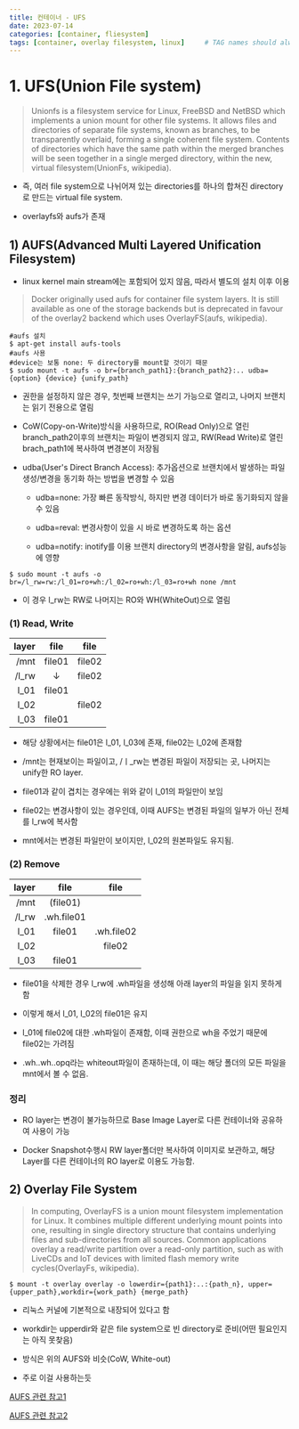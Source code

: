 ```yaml
---
title: 컨테이너 - UFS
date: 2023-07-14
categories: [container, fliesystem]
tags: [container, overlay filesystem, linux]     # TAG names should always be lowercase
---
```


# 1. UFS(Union File system)
> Unionfs is a filesystem service for Linux, FreeBSD and NetBSD which implements
a union mount for other file systems. It allows files and directories of
separate file systems, known as branches, to be transparently overlaid,
forming a single coherent file system. Contents of directories which have the
same path within the merged branches will be seen together in a single merged
directory, within the new, virtual filesystem(UnionFs, wikipedia).

- 즉, 여러 file system으로 나뉘어져 있는 directories를 하나의 합쳐진 directory로 만드는 virtual file system.

- overlayfs와 aufs가 존재

## 1) AUFS(Advanced Multi Layered Unification Filesystem)

- linux kernel main stream에는 포함되어 있지 않음, 따라서 별도의 설치 이후 이용

 > Docker originally used aufs for container file system layers. It is still available as one of the storage backends but is deprecated in favour of the overlay2 backend which uses OverlayFS(aufs, wikipedia).

```shell
#aufs 설치
$ apt-get install aufs-tools
#aufs 사용
#device는 보통 none: 두 directory를 mount할 것이기 때문
$ sudo mount -t aufs -o br={branch_path1}:{branch_path2}:.. udba={option} {device} {unify_path}
```
- 권한을 설정하지 않은 경우, 첫번째 브랜치는 쓰기 가능으로 열리고, 나머지 브랜치는 읽기 전용으로 열림

- CoW(Copy-on-Write)방식을 사용하므로, RO(Read Only)으로 열린 branch_path2이후의 브랜치는 파일이 변경되지 않고, RW(Read Write)로 열린 brach_path1에 복사하여 변경본이 저장됨

- udba(User's Direct Branch Access): 추가옵션으로 브랜치에서 발생하는 파일 생성/변경을 동기화 하는 방법을 변경할 수 있음

	
    
    - udba=none: 가장 빠른 동작방식, 하지만 변경 데이터가 바로 동기화되지 않을 수 있음
    
    - udba=reval: 변경사항이 있을 시 바로 변경하도록 하는 옵션
    
    - udba=notify: inotify를 이용 브랜치 directory의 변경사항을 알림, aufs성능에 영향
    
```shell
$ sudo mount -t aufs -o br=/l_rw=rw:/l_01=ro+wh:/l_02=ro+wh:/l_03=ro+wh none /mnt
```
- 이 경우 l_rw는 RW로 나머지는 RO와 WH(WhiteOut)으로 열림
### (1) Read, Write
|layer|file|file|
|---:|:---:|:---:|
|/mnt|file01|file02|
|/l_rw|↓|file02|
|l_01|file01||
|l_02||file02|
|l_03|file01||

- 해당 상황에서는 file01은 l_01, l_03에 존재, file02는 l_02에 존재함

- /mnt는 현재보이는 파일이고, /ㅣ_rw는 변경된 파일이 저장되는 곳, 나머지는 unify한 RO layer.

- file01과 같이 겹치는 경우에는 위와 같이 l_01의 파일만이 보임

- file02는 변경사항이 있는 경우인데, 이때 AUFS는 변경된 파일의 일부가 아닌 전체를 l_rw에 복사함

- mnt에서는 변경된 파일만이 보이지만, l_02의 원본파일도 유지됨.

### (2) Remove

|layer|file|file|
|---:|:---:|:---:|
|/mnt|(file01)||
|/l_rw|.wh.file01||
|l_01|file01|.wh.file02|
|l_02||file02|
|l_03|file01||

- file01을 삭제한 경우 l_rw에 .wh파일을 생성해 아래 layer의 파일을 읽지 못하게 함

- 이렇게 해서 l_01, l_02의 file01은 유지

- l_01에 file02에 대한 .wh파일이 존재함, 이때 권한으로 wh을 주었기 때문에 file02는 가려짐

- .wh..wh..opq라는 whiteout파일이 존재하는데, 이 때는 해당 폴더의 모든 파일을 mnt에서 볼 수 없음.

### 정리

- RO layer는 변경이 불가능하므로 Base Image Layer로 다른 컨테이너와 공유하여 사용이 가능

- Docker Snapshot수행시 RW layer폴더만 복사하여 이미지로 보관하고, 해당 Layer를 다른 컨테이너의 RO layer로 이용도 가능함.

## 2) Overlay File System

> In computing, OverlayFS is a union mount filesystem implementation for Linux. It combines multiple different underlying mount points into one, resulting in single directory structure that contains underlying files and sub-directories from all sources. Common applications overlay a read/write partition over a read-only partition, such as with LiveCDs and IoT devices with limited flash memory write cycles(OverlayFs, wikipedia).


```shell
$ mount -t overlay overlay -o lowerdir={path1}:..:{path_n}, upper={upper_path},workdir={work_path} {merge_path}
```

- 리눅스 커널에 기본적으로 내장되어 있다고 함

- workdir는 upperdir와 같은 file system으로 빈 directory로 준비(어떤 필요인지는 아직 못찾음)

- 방식은 위의 AUFS와 비슷(CoW, White-out)

- 주로 이걸 사용하는듯

[AUFS 관련 참고1](https://ssup2.github.io/theory_analysis/Union_Mount_AUFS_Docker_Image_Layer/)

[AUFS 관련 참고2](https://www.thegeekstuff.com/2013/05/linux-aufs/)